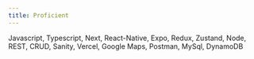 ```yaml
---
title: Proficient
---
```


Javascript, Typescript, Next, React-Native, Expo, Redux, Zustand, Node, REST, CRUD, Sanity, Vercel, Google Maps, Postman, MySql, DynamoDB
